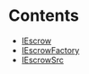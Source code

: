 

# Contents
- [IEscrow](IEscrow.sol/interface.IEscrow.md)
- [IEscrowFactory](IEscrowFactory.sol/interface.IEscrowFactory.md)
- [IEscrowSrc](IEscrowSrc.sol/interface.IEscrowSrc.md)
